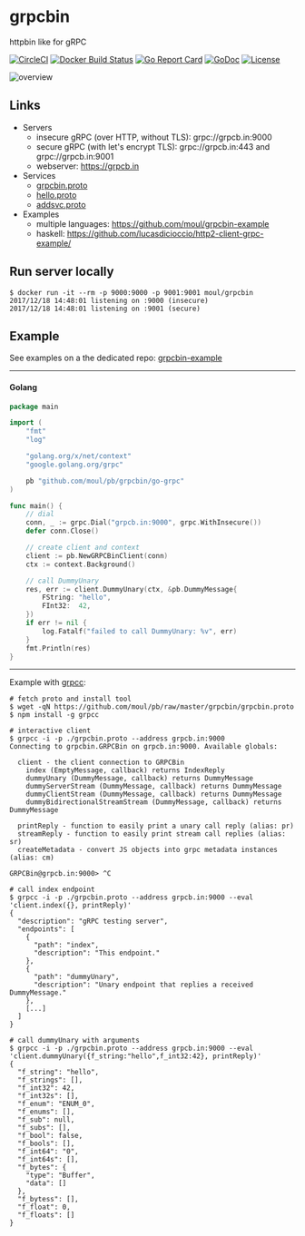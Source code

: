 # grpcbin
httpbin like for gRPC

[![CircleCI](https://circleci.com/gh/moul/grpcbin.svg?style=svg)](https://circleci.com/gh/moul/grpcbin)
[![Docker Build Status](https://img.shields.io/docker/build/moul/grpcbin.svg)](https://hub.docker.com/r/moul/grpcbin/)
[![Go Report Card](https://goreportcard.com/badge/moul.io/grpcbin)](https://goreportcard.com/report/moul.io/grpcbin)
[![GoDoc](https://godoc.org/moul.io/grpcbin?status.svg)](https://godoc.org/moul.io/grpcbin/handler)
[![License](https://img.shields.io/github/license/moul/grpcbin.svg)](https://github.com/moul/grpcbin/blob/master/LICENSE)

![overview](https://raw.githubusercontent.com/moul/grpcbin/master/.assets/overview.svg?sanitize=true)

## Links

* Servers
  * insecure gRPC (over HTTP, without TLS): grpc://grpcb.in:9000
  * secure gRPC (with let's encrypt TLS): grpc://grpcb.in:443 and grpc://grpcb.in:9001
  * webserver: https://grpcb.in
* Services
  * [grpcbin.proto](https://github.com/moul/pb/blob/master/grpcbin/grpcbin.proto)
  * [hello.proto](https://github.com/moul/pb/blob/master/hello/hello.proto)
  * [addsvc.proto](https://github.com/moul/pb/blob/master/addsvc/addsvc.proto)
* Examples
  * multiple languages: https://github.com/moul/grpcbin-example
  * haskell: https://github.com/lucasdicioccio/http2-client-grpc-example/

## Run server locally

```console
$ docker run -it --rm -p 9000:9000 -p 9001:9001 moul/grpcbin
2017/12/18 14:48:01 listening on :9000 (insecure)
2017/12/18 14:48:01 listening on :9001 (secure)
```

## Example

See examples on a the dedicated repo: [grpcbin-example](https://github.com/moul/grpcbin-example)

---

#### Golang

```go
package main

import (
	"fmt"
	"log"

	"golang.org/x/net/context"
	"google.golang.org/grpc"

	pb "github.com/moul/pb/grpcbin/go-grpc"
)

func main() {
	// dial
	conn, _ := grpc.Dial("grpcb.in:9000", grpc.WithInsecure())
	defer conn.Close()

	// create client and context
	client := pb.NewGRPCBinClient(conn)
	ctx := context.Background()

	// call DummyUnary
	res, err := client.DummyUnary(ctx, &pb.DummyMessage{
		FString: "hello",
		FInt32:  42,
	})
	if err != nil {
		log.Fatalf("failed to call DummyUnary: %v", err)
	}
	fmt.Println(res)
}
```

---

Example with [grpcc](https://github.com/njpatel/grpcc):

```console
# fetch proto and install tool
$ wget -qN https://github.com/moul/pb/raw/master/grpcbin/grpcbin.proto
$ npm install -g grpcc

# interactive client
$ grpcc -i -p ./grpcbin.proto --address grpcb.in:9000
Connecting to grpcbin.GRPCBin on grpcb.in:9000. Available globals:

  client - the client connection to GRPCBin
    index (EmptyMessage, callback) returns IndexReply
    dummyUnary (DummyMessage, callback) returns DummyMessage
    dummyServerStream (DummyMessage, callback) returns DummyMessage
    dummyClientStream (DummyMessage, callback) returns DummyMessage
    dummyBidirectionalStreamStream (DummyMessage, callback) returns DummyMessage

  printReply - function to easily print a unary call reply (alias: pr)
  streamReply - function to easily print stream call replies (alias: sr)
  createMetadata - convert JS objects into grpc metadata instances (alias: cm)

GRPCBin@grpcb.in:9000> ^C

# call index endpoint
$ grpcc -i -p ./grpcbin.proto --address grpcb.in:9000 --eval 'client.index({}, printReply)'
{
  "description": "gRPC testing server",
  "endpoints": [
    {
      "path": "index",
      "description": "This endpoint."
    },
    {
      "path": "dummyUnary",
      "description": "Unary endpoint that replies a received DummyMessage."
    },
    [...]
  ]
}

# call dummyUnary with arguments
$ grpcc -i -p ./grpcbin.proto --address grpcb.in:9000 --eval 'client.dummyUnary({f_string:"hello",f_int32:42}, printReply)'
{
  "f_string": "hello",
  "f_strings": [],
  "f_int32": 42,
  "f_int32s": [],
  "f_enum": "ENUM_0",
  "f_enums": [],
  "f_sub": null,
  "f_subs": [],
  "f_bool": false,
  "f_bools": [],
  "f_int64": "0",
  "f_int64s": [],
  "f_bytes": {
    "type": "Buffer",
    "data": []
  },
  "f_bytess": [],
  "f_float": 0,
  "f_floats": []
}
```
